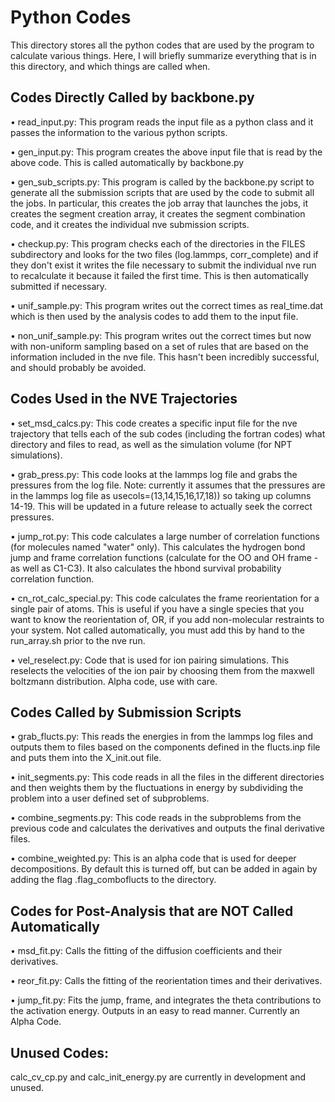 # Python Codes

This directory stores all the python codes that are used by the program to calculate various things. Here, I will briefly summarize everything that is in this directory, and which things are called when.

## Codes Directly Called by backbone.py 

• read\_input.py: This program reads the input file as a python class and it passes the information to the various python scripts.

• gen\_input.py: This program creates the above input file that is read by the above code. This is called automatically by backbone.py

• gen\_sub\_scripts.py: This program is called by the backbone.py script to generate all the submission scripts that are used by the code to submit all the jobs. In particular, this creates the job array that launches the jobs, it creates the segment creation array, it creates the segment combination code, and it creates the individual nve submission scripts.

• checkup.py: This program checks each of the directories in the FILES subdirectory and looks for the two files (log.lammps, corr\_complete) and if they don't exist it writes the file necessary to submit the individual nve run to recalculate it because it failed the first time. This is then automatically submitted if necessary.

• unif\_sample.py: This program writes out the correct times as real\_time.dat which is then used by the analysis codes to add them to the input file.

• non\_unif\_sample.py: This program writes out the correct times but now with non-uniform sampling based on a set of rules that are based on the information included in the nve file. This hasn't been incredibly successful, and should probably be avoided.

## Codes Used in the NVE Trajectories

• set\_msd\_calcs.py: This code creates a specific input file for the nve trajectory that tells each of the sub codes (including the fortran codes) what directory and files to read, as well as the simulation volume (for NPT simulations).


• grab\_press.py: This code looks at the lammps log file and grabs the pressures from the log file. Note: currently it assumes that the pressures are in the lammps log file as usecols=(13,14,15,16,17,18)) so taking up columns 14-19. This will be updated in a future release to actually seek the correct pressures.

• jump\_rot.py: This code calculates a large number of correlation functions (for molecules named "water" only). This calculates the hydrogen bond jump and frame correlation functions (calculate for the OO and OH frame - as well as C1-C3). It also calculates the hbond survival probability correlation function.

• cn\_rot\_calc\_special.py: This code calculates the frame reorientation for a single pair of atoms. This is useful if you have a single species that you want to know the reorientation of, OR, if you add non-molecular restraints to your system. Not called automatically, you must add this by hand to the run\_array.sh prior to the nve run.

• vel\_reselect.py: Code that is used for ion pairing simulations. This reselects the velocities of the ion pair by choosing them from the maxwell boltzmann distribution. Alpha code, use with care.

## Codes Called by Submission Scripts

• grab\_flucts.py: This reads the energies in from the lammps log files and outputs them to files based on the components defined in the flucts.inp file and puts them into the X\_init.out file.

• init\_segments.py: This code reads in all the files in the different directories and then weights them by the fluctuations in energy by subdividing the problem into a user defined set of subproblems.

• combine\_segments.py: This code reads in the subproblems from the previous code and calculates the derivatives and outputs the final derivative files.

• combine\_weighted.py: This is an alpha code that is used for deeper decompositions. By default this is turned off, but can be added in again by adding the flag .flag\_comboflucts to the directory.

## Codes  for Post-Analysis that are NOT Called Automatically

• msd\_fit.py: Calls the fitting of the diffusion coefficients and their derivatives.

• reor\_fit.py: Calls the fitting of the reorientation times and their derivatives. 

• jump\_fit.py: Fits the jump, frame, and integrates the theta contributions to the activation energy. Outputs in an easy to read manner. Currently an Alpha Code.

## Unused Codes:

calc\_cv\_cp.py and calc\_init\_energy.py are currently in development and unused.


